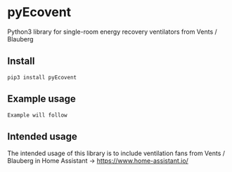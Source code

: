 # pyEcovent

Python3 library for single-room energy recovery ventilators from Vents / Blauberg

## Install
	pip3 install pyEcovent

## Example usage
	Example will follow

## Intended usage
The intended usage of this library is to include ventilation fans from Vents / Blauberg in Home Assistant -> https://www.home-assistant.io/
